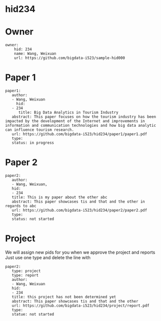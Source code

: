 # hid234
# Owner

```
owner:
    hid: 234
    name: Wang, Weixuan
    url: https://github.com/bigdata-i523/sample-hid000
```

# Paper 1

```
paper1:
   author: 
   - Wang, Weixuan
     hid:
   - 234
      title: Big Data Analytics in Tourism Industry
   abstract: This paper focuses on how the tourism industry has been impacted by the development of the Internet and improvements in information and communication technologies and how big data analytic can influence tourism research. 
   url: https://github.com/bigdata-i523/hid234/paper1/paper1.pdf
   type:
   status: in progress
```
   
# Paper 2

```
paper2:
   author: 
   - Wang, Weixuan,
   hid:
   - 234
   title: This is my paper about the other abc
   abstract: This paper showcases tis and that and the other in regards to abc
   url: https://github.com/bigdata-i523/hid234/paper2/paper2.pdf   
   type:
   status: not started
```

# Project 

We will assign new pids for you when we approve the project and reports   
Just use one type and delete the line with 

```
paper2:
   type: project
   type: report
   author: 
   - Wang, Weixuan
   hid:
   - 234
   title: this project has not been determined yet
   abstract: This paper showcases tis and that and the other 
   url: https://github.com/bigdata-i523/hid234/project/report.pdf
   type:
   statue: not started
```
   
